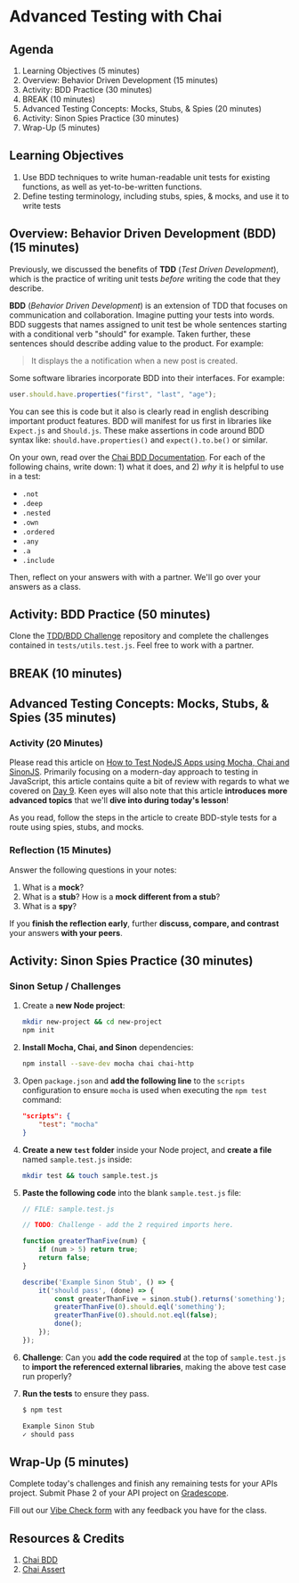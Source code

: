 # Advanced Testing with Chai

## Agenda

1. Learning Objectives (5 minutes)
1. Overview: Behavior Driven Development (15 minutes)
1. Activity: BDD Practice (30 minutes)
1. BREAK (10 minutes)
1. Advanced Testing Concepts: Mocks, Stubs, & Spies (20 minutes)
1. Activity: Sinon Spies Practice (30 minutes)
1. Wrap-Up (5 minutes)

## Learning Objectives

1. Use BDD techniques to write human-readable unit tests for existing functions, as well as yet-to-be-written functions.
1. Define testing terminology, including stubs, spies, & mocks, and use it to write tests

## Overview: Behavior Driven Development (BDD) (15 minutes)

Previously, we discussed the benefits of **TDD** (_Test Driven Development_), which is the practice of writing unit tests _before_ writing the code that they describe. 

**BDD** (_Behavior Driven Development_) is an extension of TDD that focuses on communication and collaboration. Imagine putting your tests into words. BDD suggests that names assigned to unit test be whole sentences starting with a conditional verb "should" for example. Taken further, these sentences should describe adding value to the product. For example:

> It displays the a notification when a new post is created.

Some software libraries incorporate BDD into their interfaces. For example:

```javascript
user.should.have.properties("first", "last", "age");
```

You can see this is code but it also is clearly read in english describing important product features. BDD will manifest for us first in libraries like `Expect.js` and `Should.js`. These make assertions in code around BDD syntax like: `should.have.properties()` and `expect().to.be()` or similar.

On your own, read over the [Chai BDD Documentation](https://www.chaijs.com/api/bdd/). For each of the following chains, write down: 1) what it does, and 2) _why_ it is helpful to use in a test:

- `.not`
- `.deep`
- `.nested`
- `.own`
- `.ordered`
- `.any`
- `.a`
- `.include`

Then, reflect on your answers with with a partner. We'll go over your answers as a class.


## Activity: BDD Practice (50 minutes)

Clone the [TDD/BDD Challenge](https://github.com/droxey/tdd-bdd-challenge) repository and complete the challenges contained in `tests/utils.test.js`. Feel free to work with a partner.

## BREAK (10 minutes)

## Advanced Testing Concepts: Mocks, Stubs, & Spies (35 minutes)

### Activity (20 Minutes)

Please read this article on [How to Test NodeJS Apps using Mocha, Chai and SinonJS](https://scotch.io/tutorials/how-to-test-nodejs-apps-using-mocha-chai-and-sinonjs). Primarily focusing on a modern-day approach to testing in JavaScript, this article contains quite a bit of review with regards to what we covered on [Day 9](Lesson09.md). Keen eyes will also note that this article  **introduces more advanced topics** that we'll **dive into during today's lesson**!

As you read, follow the steps in the article to create BDD-style tests for a route using spies, stubs, and mocks.

### Reflection (15 Minutes)

Answer the following questions in your notes:

1. What is a **mock**?
2. What is a **stub**? How is a **mock different from a stub**?
3. What is a **spy**?

If you **finish the reflection early**, further **discuss, compare, and contrast** your answers **with your peers**.

## Activity: Sinon Spies Practice (30 minutes)

### Sinon Setup / Challenges

1. Create a **new Node project**:

    ```bash
    mkdir new-project && cd new-project
    npm init
    ```

2. **Install Mocha, Chai, and Sinon** dependencies:

    ```bash
    npm install --save-dev mocha chai chai-http
    ```

3. Open `package.json` and **add the following line** to the `scripts` configuration to ensure `mocha` is used when executing the `npm test` command:

    ```json
    "scripts": {
        "test": "mocha"
    }
    ```

4. **Create a new `test` folder** inside your Node project, and **create a file** named `sample.test.js` inside:

    ```bash
    mkdir test && touch sample.test.js
    ```

5. **Paste the following code** into the blank `sample.test.js` file:

    ```js
    // FILE: sample.test.js

    // TODO: Challenge - add the 2 required imports here.

    function greaterThanFive(num) {
        if (num > 5) return true;
        return false;
    }

    describe('Example Sinon Stub', () => {
        it('should pass', (done) => {
            const greaterThanFive = sinon.stub().returns('something');
            greaterThanFive(0).should.eql('something');
            greaterThanFive(0).should.not.eql(false);
            done();
        });
    });
    ```

6. **Challenge**: Can you **add the code required** at the top of `sample.test.js` to **import the referenced external libraries**, making the above test case run properly?

7. **Run the tests** to ensure they pass.

    ```bash
    $ npm test

    Example Sinon Stub
    ✓ should pass
    ```

## Wrap-Up (5 minutes)

Complete today's challenges and finish any remaining tests for your APIs project. Submit Phase 2 of your API project on [Gradescope](https://gradescope.com).

Fill out our [Vibe Check form](https://make.sc/bew1.3-vibe-check) with any feedback you have for the class.

## Resources & Credits

1. [Chai BDD](https://www.chaijs.com/api/bdd/)
1. [Chai Assert](https://www.chaijs.com/api/assert/)
